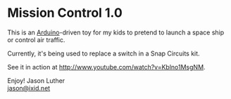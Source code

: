 # Mission Control 1.0

This is an [Arduino](http://www.arduino.cc)-driven toy for my kids to pretend to launch a space ship or control air traffic. 

Currently, it's being used to replace a switch in a Snap Circuits kit.

See it in action at http://www.youtube.com/watch?v=Kblno1MsgNM. 

Enjoy!
Jason Luther  
<jason@ixid.net>
